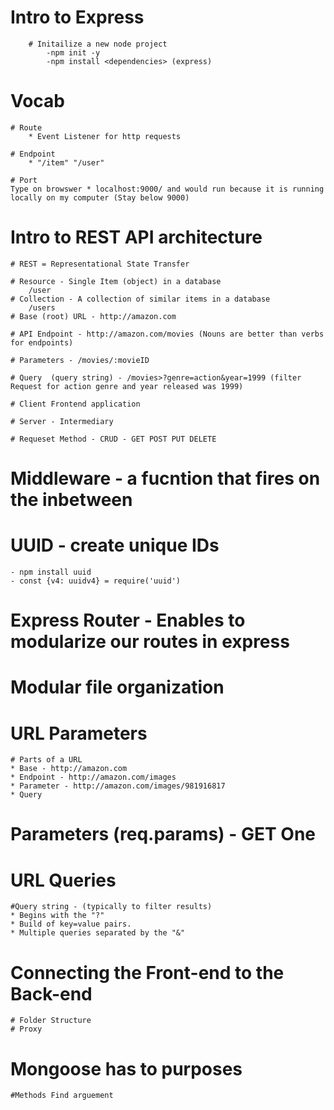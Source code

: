 # Intro to Express

        # Initailize a new node project
            -npm init -y
            -npm install <dependencies> (express)

# Vocab

    # Route
        * Event Listener for http requests

    # Endpoint
        * "/item" "/user"

    # Port
    Type on browswer * localhost:9000/ and would run because it is running locally on my computer (Stay below 9000)

# Intro to REST API architecture

    # REST = Representational State Transfer

    # Resource - Single Item (object) in a database
        /user
    # Collection - A collection of similar items in a database
        /users
    # Base (root) URL - http://amazon.com

    # API Endpoint - http://amazon.com/movies (Nouns are better than verbs for endpoints)

    # Parameters - /movies/:movieID

    # Query  (query string) - /movies>?genre=action&year=1999 (filter Request for action genre and year released was 1999)
 
    # Client Frontend application 

    # Server - Intermediary 

    # Requeset Method - CRUD - GET POST PUT DELETE

# Middleware - a fucntion that fires on the inbetween

# UUID - create unique IDs
    - npm install uuid
    - const {v4: uuidv4} = require('uuid')

# Express Router - Enables to modularize our routes in express

# Modular file organization

# URL Parameters

    # Parts of a URL
    * Base - http://amazon.com
    * Endpoint - http://amazon.com/images
    * Parameter - http://amazon.com/images/981916817
    * Query
# Parameters (req.params) - GET One

# URL Queries
    #Query string - (typically to filter results)
    * Begins with the "?"
    * Build of key=value pairs.
    * Multiple queries separated by the "&"

# Connecting the Front-end to the Back-end

    # Folder Structure 
    # Proxy

# Mongoose has to purposes
    #Methods Find arguement

